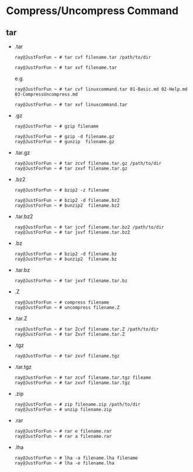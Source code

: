 Compress/Uncompress Command
=============

tar
-----

* .tar 
	```
	ray@JustForFun ~ # tar cvf filename.tar /path/to/dir 
	```
	```
	ray@JustForFun ~ # tar xvf filename.tar  
	```

	e.g.

	```
	ray@JustForFun ~ # tar cvf linuxcommand.tar 01-Basic.md 02-Help.md 03-CompressUncompress.md 
	```
	```
	ray@JustForFun ~ # tar xvf linuxcommand.tar  
	```

	
* .gz
	```
	ray@JustForFun ~ # gzip filename 
	```

	```
	ray@JustForFun ~ # gzip -d filename.gz
	ray@JustForFun ~ # gunzip  filename.gz
	```

* .tar.gz

	```
	ray@JustForFun ~ # tar zcvf filename.tar.gz /path/to/dir
	ray@JustForFun ~ # tar zxvf filename.tar.gz 
	```

* .bz2
	```
	ray@JustForFun ~ # bzip2 -z filename
	```
	```
	ray@JustForFun ~ # bzip2 -d filename.bz2
	ray@JustForFun ~ # bunzip2  filename.bz2
	```
	
* .tar.bz2

	```
	ray@JustForFun ~ # tar jcvf filename.tar.bz2 /path/to/dir
	ray@JustForFun ~ # tar jxvf filename.tar.bz2 
	```
	
* .bz

	```
	ray@JustForFun ~ # bzip2 -d filename.bz 
	ray@JustForFun ~ # bunzip2  filename.bz 
	```
	
* .tar.bz

	```
	ray@JustForFun ~ # tar jxvf filename.tar.bz 
	```
	
* .Z

	```
	ray@JustForFun ~ # compress filename 
	ray@JustForFun ~ # uncompress filename.Z
	```
	
* .tar.Z

	```
	ray@JustForFun ~ # tar Zcvf filename.tar.Z /path/to/dir
	ray@JustForFun ~ # tar Zxvf filename.tar.Z
	```
	
* .tgz

	```
	ray@JustForFun ~ # tar zxvf filename.tgz
	```
	
* .tar.tgz

	```
	ray@JustForFun ~ # tar zcvf filename.tar.tgz fileame
	ray@JustForFun ~ # tar zxvf filename.tar.tgz 
	```
	
* .zip

	```
	ray@JustForFun ~ # zip filename.zip /path/to/dir
	ray@JustForFun ~ # unzip filename.zip 
	```
	
* .rar

	```
	ray@JustForFun ~ # rar e filename.rar
	ray@JustForFun ~ # rar a filename.rar
	```
	
* .lha

	```
	ray@JustForFun ~ # lha -a filename.lha filename
	ray@JustForFun ~ # lha -e filename.lha 
	```

